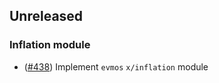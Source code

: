 ## Unreleased

### Inflation module
- ([\#438](https://github.com/forbole/bdjuno/pull/438)) Implement `evmos` `x/inflation` module

